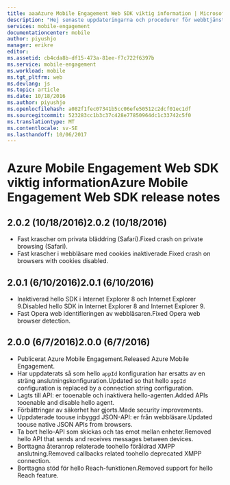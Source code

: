 ```yaml
---
title: aaaAzure Mobile Engagement Web SDK viktig information | Microsoft Docs
description: "Hej senaste uppdateringarna och procedurer för webbtjänst-SDK för Azure Mobile Engagement"
services: mobile-engagement
documentationcenter: mobile
author: piyushjo
manager: erikre
editor: 
ms.assetid: cb4cda8b-df15-473a-81ee-f7c722f6397b
ms.service: mobile-engagement
ms.workload: mobile
ms.tgt_pltfrm: web
ms.devlang: js
ms.topic: article
ms.date: 10/18/2016
ms.author: piyushjo
ms.openlocfilehash: a082f1fec07341b5cc06efe50512c2dcf01ec1df
ms.sourcegitcommit: 523283cc1b3c37c428e77850964dc1c33742c5f0
ms.translationtype: MT
ms.contentlocale: sv-SE
ms.lasthandoff: 10/06/2017
---
```

# <a name="azure-mobile-engagement-web-sdk-release-notes"></a><span data-ttu-id="d137a-103">Azure Mobile Engagement Web SDK viktig information</span><span class="sxs-lookup"><span data-stu-id="d137a-103">Azure Mobile Engagement Web SDK release notes</span></span>
## <a name="202-10182016"></a><span data-ttu-id="d137a-104">2.0.2 (10/18/2016)</span><span class="sxs-lookup"><span data-stu-id="d137a-104">2.0.2 (10/18/2016)</span></span>
* <span data-ttu-id="d137a-105">Fast krascher om privata bläddring (Safari).</span><span class="sxs-lookup"><span data-stu-id="d137a-105">Fixed crash on private browsing (Safari).</span></span>
* <span data-ttu-id="d137a-106">Fast krascher i webbläsare med cookies inaktiverade.</span><span class="sxs-lookup"><span data-stu-id="d137a-106">Fixed crash on browsers with cookies disabled.</span></span>

## <a name="201-6102016"></a><span data-ttu-id="d137a-107">2.0.1 (6/10/2016)</span><span class="sxs-lookup"><span data-stu-id="d137a-107">2.0.1 (6/10/2016)</span></span>
* <span data-ttu-id="d137a-108">Inaktiverad hello SDK i Internet Explorer 8 och Internet Explorer 9.</span><span class="sxs-lookup"><span data-stu-id="d137a-108">Disabled hello SDK in Internet Explorer 8 and Internet Explorer 9.</span></span>
* <span data-ttu-id="d137a-109">Fast Opera web identifieringen av webbläsaren.</span><span class="sxs-lookup"><span data-stu-id="d137a-109">Fixed Opera web browser detection.</span></span>

## <a name="200-672016"></a><span data-ttu-id="d137a-110">2.0.0 (6/7/2016)</span><span class="sxs-lookup"><span data-stu-id="d137a-110">2.0.0 (6/7/2016)</span></span>
* <span data-ttu-id="d137a-111">Publicerat Azure Mobile Engagement.</span><span class="sxs-lookup"><span data-stu-id="d137a-111">Released Azure Mobile Engagement.</span></span>
* <span data-ttu-id="d137a-112">Har uppdaterats så som hello `appId` konfiguration har ersatts av en sträng anslutningskonfiguration.</span><span class="sxs-lookup"><span data-stu-id="d137a-112">Updated so that hello `appId` configuration is replaced by a connection string configuration.</span></span>
* <span data-ttu-id="d137a-113">Lagts till API: er tooenable och inaktivera hello-agenten.</span><span class="sxs-lookup"><span data-stu-id="d137a-113">Added APIs tooenable and disable hello agent.</span></span>
* <span data-ttu-id="d137a-114">Förbättringar av säkerhet har gjorts.</span><span class="sxs-lookup"><span data-stu-id="d137a-114">Made security improvements.</span></span>
* <span data-ttu-id="d137a-115">Uppdaterade toouse inbyggd JSON-API: er från webbläsare.</span><span class="sxs-lookup"><span data-stu-id="d137a-115">Updated toouse native JSON APIs from browsers.</span></span>
* <span data-ttu-id="d137a-116">Ta bort hello-API som skickas och tas emot mellan enheter.</span><span class="sxs-lookup"><span data-stu-id="d137a-116">Removed hello API that sends and receives messages between devices.</span></span>
* <span data-ttu-id="d137a-117">Borttagna återanrop relaterade toohello föråldrad XMPP anslutning.</span><span class="sxs-lookup"><span data-stu-id="d137a-117">Removed callbacks related toohello deprecated XMPP connection.</span></span>
* <span data-ttu-id="d137a-118">Borttagna stöd för hello Reach-funktionen.</span><span class="sxs-lookup"><span data-stu-id="d137a-118">Removed support for hello Reach feature.</span></span>

